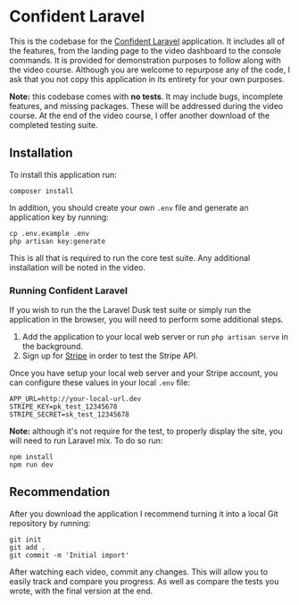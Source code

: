# Confident Laravel
This is the codebase for the [Confident Laravel](https://confidentlaravel.com) application. It includes all of the features, from the landing page to the video dashboard to the console commands. It is provided for demonstration purposes to follow along with the video course. Although you are welcome to repurpose any of the code, I ask that you not copy this application in its entirety for your own purposes.

**Note:** this codebase comes with **no tests**. It may include bugs, incomplete features, and missing packages. These will be addressed during the video course. At the end of the video course, I offer another download of the completed testing suite.

## Installation
To install this application run:

```
composer install
```

In addition, you should create your own `.env` file and generate an application key by running:
 
```
cp .env.example .env
php artisan key:generate
```

This is all that is required to run the core test suite. Any additional installation will be noted in the video.

### Running Confident Laravel
If you wish to run the the Laravel Dusk test suite or simply run the application in the browser, you will need to perform some additional steps.

1. Add the application to your local web server or run `php artisan serve` in the background.
2. Sign up for [Stripe](https://dashboard.stripe.com/register) in order to test the Stripe API.

Once you have setup your local web server and your Stripe account, you can configure these values in your local `.env` file:

```
APP_URL=http://your-local-url.dev
STRIPE_KEY=pk_test_12345678
STRIPE_SECRET=sk_test_12345678
```

**Note:** although it's not require for the test, to properly display the site, you will need to run Laravel mix. To do so run:

```
npm install
npm run dev
```

## Recommendation
After you download the application I recommend turning it into a local Git repository by running:

```
git init
git add .
git commit -m 'Initial import'
```

After watching each video, commit any changes. This will allow you to easily track and compare you progress. As well as compare the tests you wrote, with the final version at the end.
